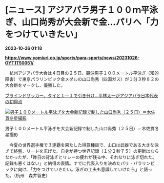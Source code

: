 # [ニュース] アジアパラ男子１００ｍ平泳ぎ、山口尚秀が大会新で金…パリへ「力をつけていきたい」

**2023-10-26 01:18**

**https://www.yomiuri.co.jp/sports/para-sports/news/20231026-OYT1T50051/**

　杭州アジアパラ大会は４日目の２５日、競泳男子１００メートル平泳ぎ（知的障害）で東京パラリンピック金メダルの山口尚秀（四国ガス）が１分３秒８２の大会新をマークし、優勝した。

[ブラインドサッカー、タイと１―１で引き分け…平林太一がアジアパラ日本代表の初得点](https://www.yomiuri.co.jp/sports/para-sports/news/20231026-OYT1T50052/)

[![男子１００メートル平泳ぎを大会新記録で制した山口尚秀（２５日）＝木佐貫冬星撮影](https://www.yomiuri.co.jp/media/2023/10/20231026-OYT1I50027-1.jpg)](https://www.yomiuri.co.jp/pluralphoto/20231026-OYT1I50027/)

男子１００メートル平泳ぎを大会新記録で制した山口尚秀（２５日）＝木佐貫冬星撮影

　今夏の世界選手権で３連覇を果たした得意種目で、山口は武器である大きな泳ぎで終盤、リードを広げた。自身が持つ世界記録（１分２秒７５）の更新はならなかったが、「昨日の背泳ぎとリレーの疲れが残る中、それなりに泳ぎ切れた。記録も悪くはない」と納得の表情。すでに代表入りを決めたパリ・パラリンピックに向け、「力をつけていきたい。泳ぎの工夫も意識していけたら」と語った。（杭州　森井智史）